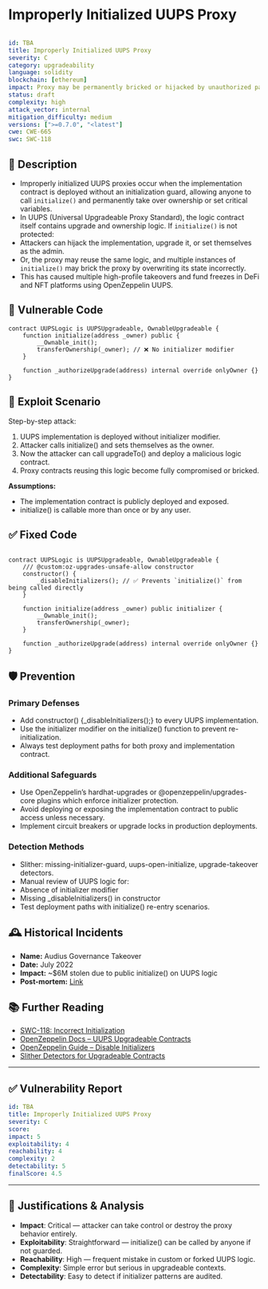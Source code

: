 # Improperly Initialized UUPS Proxy 

```YAML

id: TBA
title: Improperly Initialized UUPS Proxy 
severity: C
category: upgradeability
language: solidity
blockchain: [ethereum]
impact: Proxy may be permanently bricked or hijacked by unauthorized parties
status: draft
complexity: high
attack_vector: internal
mitigation_difficulty: medium
versions: [">=0.7.0", "<latest"]
cwe: CWE-665
swc: SWC-118

```

## 📝 Description

- Improperly initialized UUPS proxies occur when the implementation contract is deployed without an initialization guard, allowing anyone to call `initialize()` and permanently take over ownership or set critical variables. 
- In UUPS (Universal Upgradeable Proxy Standard), the logic contract itself contains upgrade and ownership logic. If `initialize()` is not protected:
- Attackers can hijack the implementation, upgrade it, or set themselves as the admin.
- Or, the proxy may reuse the same logic, and multiple instances of `initialize()` may brick the proxy by overwriting its state incorrectly.
- This has caused multiple high-profile takeovers and fund freezes in DeFi and NFT platforms using OpenZeppelin UUPS.

## 🚨 Vulnerable Code

```solidity
contract UUPSLogic is UUPSUpgradeable, OwnableUpgradeable {
    function initialize(address _owner) public {
        __Ownable_init();
        transferOwnership(_owner); // ❌ No initializer modifier
    }

    function _authorizeUpgrade(address) internal override onlyOwner {}
}
```


## 🧪 Exploit Scenario

Step-by-step attack:

1. UUPS implementation is deployed without initializer modifier.
2. Attacker calls initialize() and sets themselves as the owner.
3. Now the attacker can call upgradeTo() and deploy a malicious logic contract.
4. Proxy contracts reusing this logic become fully compromised or bricked.

**Assumptions:**

- The implementation contract is publicly deployed and exposed.
- initialize() is callable more than once or by any user.

## ✅ Fixed Code

```solidity

contract UUPSLogic is UUPSUpgradeable, OwnableUpgradeable {
    /// @custom:oz-upgrades-unsafe-allow constructor
    constructor() {
        _disableInitializers(); // ✅ Prevents `initialize()` from being called directly
    }

    function initialize(address _owner) public initializer {
        __Ownable_init();
        transferOwnership(_owner);
    }

    function _authorizeUpgrade(address) internal override onlyOwner {}
}

```
## 🛡️ Prevention

### Primary Defenses

- Add constructor() {_disableInitializers();} to every UUPS implementation.
- Use the initializer modifier on the initialize() function to prevent re-initialization.
- Always test deployment paths for both proxy and implementation contract.

### Additional Safeguards

- Use OpenZeppelin’s hardhat-upgrades or @openzeppelin/upgrades-core plugins which enforce initializer protection.
- Avoid deploying or exposing the implementation contract to public access unless necessary.
- Implement circuit breakers or upgrade locks in production deployments.

### Detection Methods

- Slither: missing-initializer-guard, uups-open-initialize, upgrade-takeover detectors.
- Manual review of UUPS logic for:
- Absence of initializer modifier
- Missing _disableInitializers() in constructor
- Test deployment paths with initialize() re-entry scenarios.

## 🕰️ Historical Incidents

- **Name:** Audius Governance Takeover 
- **Date:** July 2022 
- **Impact:** ~$6M stolen due to public initialize() on UUPS logic 
- **Post-mortem:** [Link](https://rekt.news/audius-rekt/)


## 📚 Further Reading

- [SWC-118: Incorrect Initialization](https://swcregistry.io/docs/SWC-118) 
- [OpenZeppelin Docs – UUPS Upgradeable Contracts](https://docs.openzeppelin.com/contracts/4.x/upgradeable#uups)
- [OpenZeppelin Guide – Disable Initializers](https://docs.openzeppelin.com/upgrades-plugins/1.x/writing-upgradeable#initializers) 
- [Slither Detectors for Upgradeable Contracts](https://github.com/crytic/slither) 


---

## ✅ Vulnerability Report 


```YAML
id: TBA
title: Improperly Initialized UUPS Proxy 
severity: C
score:
impact: 5         
exploitability: 4 
reachability: 4   
complexity: 2     
detectability: 5  
finalScore: 4.5

```


---


## 📄 Justifications & Analysis

- **Impact**: Critical — attacker can take control or destroy the proxy behavior entirely.
- **Exploitability**: Straightforward — initialize() can be called by anyone if not guarded.
- **Reachability**: High — frequent mistake in custom or forked UUPS logic.
- **Complexity**: Simple error but serious in upgradeable contexts.
- **Detectability**: Easy to detect if initializer patterns are audited.